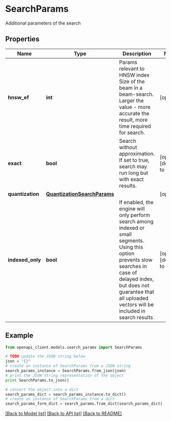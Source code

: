# SearchParams

Additional parameters of the search

## Properties
Name | Type | Description | Notes
------------ | ------------- | ------------- | -------------
**hnsw_ef** | **int** | Params relevant to HNSW index Size of the beam in a beam-search. Larger the value - more accurate the result, more time required for search. | [optional] 
**exact** | **bool** | Search without approximation. If set to true, search may run long but with exact results. | [optional] [default to False]
**quantization** | [**QuantizationSearchParams**](QuantizationSearchParams.md) |  | [optional] 
**indexed_only** | **bool** | If enabled, the engine will only perform search among indexed or small segments. Using this option prevents slow searches in case of delayed index, but does not guarantee that all uploaded vectors will be included in search results | [optional] [default to False]

## Example

```python
from openapi_client.models.search_params import SearchParams

# TODO update the JSON string below
json = "{}"
# create an instance of SearchParams from a JSON string
search_params_instance = SearchParams.from_json(json)
# print the JSON string representation of the object
print SearchParams.to_json()

# convert the object into a dict
search_params_dict = search_params_instance.to_dict()
# create an instance of SearchParams from a dict
search_params_form_dict = search_params.from_dict(search_params_dict)
```
[[Back to Model list]](../README.md#documentation-for-models) [[Back to API list]](../README.md#documentation-for-api-endpoints) [[Back to README]](../README.md)


